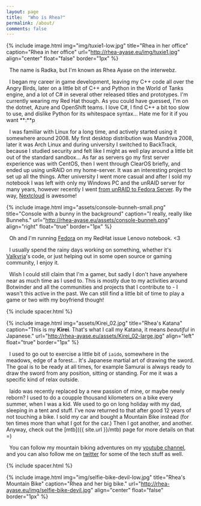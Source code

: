 ```yaml
---
layout: page
title:  "Who is Rhea?"
permalink: /about/
comments: false
---
```

{% include image.html
  img="img/tuxie1-low.jpg"
  title="Rhea in her office"
  caption="Rhea in her office"
  url="http://rhea-ayase.eu/img/tuxie1.jpg"
  align="center"
  float="false"
  border="1px"
%}

 &nbsp; The name is Radka, but I'm known as Rhea Ayase on the interwebz.

 &nbsp; I began my career in game development, leaving my C++ code all over the Angry Birds, later on a little bit of C++ and Python in the World of Tanks engine, and a lot of C# in several other released titles and prototypes. I'm currently wearing my Red Hat though. As you could have guessed, I'm on the dotnet, Azure and OpenShift teams. I love C#, I find C++ a bit too slow to use, and dislike Python for its whitespace syntax... Hate me for it if you want **:**p 

 &nbsp; I was familiar with Linux for a long time, and actively started using it somewhere around 2008. My first desktop distribution was Mandriva 2008, later it was Arch Linux and during university I switched to BackTrack, because I studied security and felt like I might as well play around a little bit out of the standard sandbox... As far as servers go my first server experience was with CentOS, then I went through ClearOS briefly, and ended up using unRAID on my home-server. It was an interesting project to set up all the things. After university I went more casual and after I sold my notebook I was left with only my Windows PC and the unRAID server for many years, however recently I went [from unRAID to Fedora Server](http://rhea-ayase.eu/articles/2017-07/Migrating-from-unRAID-to-Fedora). By the way, [Nextcloud](https://nextcloud.com) is awesome!

{% include image.html
  img="assets/console-bunneh-small.png"
  title="Console with a bunny in the background"
  caption="I really, really like Bunnehs."
  url="http://rhea-ayase.eu/assets/console-bunneh.png"
  align="right"
  float="true"
  border="1px"
%}

 &nbsp; Oh and I'm running [Fedora](https://fedoraproject.org/wiki/User:Rhea) on my RedHat issue Lenovo notebook. <3

 &nbsp; I usually spend the rainy days working on something, whether it's [Valkyrja](https://valkyrja.app)'s code, or just helping out in some open source or gaming community, I enjoy it.

 &nbsp; Wish I could still claim that I'm a gamer, but sadly I don't have anywhere near as much time as I used to. This is mostly due to my activities around Botwinder and all the communities and projects that I contribute to - I wasn't this active in the past. We can still find a little bit of time to play a game or two with my boyfriend though!

{% include spacer.html %}

{% include image.html
  img="assets/Kirei_02.jpg"
  title="Rhea's Katana"
  caption="This is my <b>Kirei</b>. That's what I call my Katana, it means <i>beautiful</i> in Japanese."
  url="http://rhea-ayase.eu/assets/Kirei_02-large.jpg"
  align="left"
  float="true"
  border="1px"
%}

 &nbsp; I used to go out to exercise a little bit of `iaido`, somewhere in the meadows, edge of a forest... It's Japanese martial art of drawing the sword. The goal is to be ready at all times, for example Samurai is always ready to draw the sword from any position, sitting or standing. For me it was a specific kind of relax outside.

 &nbsp; Iaido was recently replaced by a new passion of mine, or maybe newly reborn? I used to do a coupple thousand kilometers on a bike every summer, when I was a kid. We used to go on long holiday with my dad, sleeping in a tent and stuff. I've now returned to that after good 12 years of not touching a bike. I sold my car and bought a Mountain Bike instead (for ten times more than what I got for the car.) Then I got another, and another. Anyway, check out the [mtb]({{ site.url }}/mtb) page for more details on that =)
 
 &nbsp; You can follow my mountain biking adventures on my [youtube channel](https://youtube.com/RheaAyase), and you can also follow me on [twitter](https://twitter.com/RheaAyase) for some of the tech stuff as well.

{% include spacer.html %}

{% include image.html
  img="img/selfie-bike-devil-low.jpg"
  title="Rhea's Mountain Bike"
  caption="Rhea and her big bike."
  url="http://rhea-ayase.eu/img/selfie-bike-devil.jpg"
  align="center"
  float="false"
  border="1px"
%}


